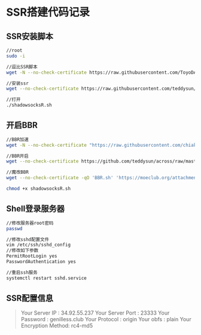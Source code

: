 # SSR搭建代码记录

## SSR安装脚本

```bash
//root
sudo -i

//逗比SSR脚本
wget -N --no-check-certificate https://raw.githubusercontent.com/ToyoDAdoubiBackup/doubi/master/ssrmu.sh && chmod +x ssrmu.sh && bash ssrmu.sh

//安装ssr
wget --no-check-certificate https://raw.githubusercontent.com/teddysun/shadowsocks_install/master/shadowsocksR.sh && chmod +x shadowsocksR.sh

//打开
./shadowsocksR.sh
```

## 开启BBR

~~~~bash
//BBR加速
wget -N --no-check-certificate "https://raw.githubusercontent.com/chiakge/Linux-NetSpeed/master/tcp.sh" && chmod +x tcp.sh && ./tcp.sh

//BBR开启
wget --no-check-certificate https://github.com/teddysun/across/raw/master/bbr.sh &&  chmod +x bbr.sh &&./bbr.sh

//魔改BBR
wget --no-check-certificate -qO 'BBR.sh' 'https://moeclub.org/attachment/LinuxShell/BBR.sh' && chmod a+x BBR.sh && bash BBR.sh -f

chmod +x shadowsocksR.sh
~~~~



## Shell登录服务器

~~~~bash
//修改服务器root密码
passwd

//修改sshd配置文件
vim /etc/ssh/sshd_config
//修改如下参数
PermitRootLogin yes 
PasswordAuthentication yes

//重启ssh服务
systemctl restart sshd.service
~~~~



## SSR配置信息



> Your Server IP        :  34.92.55.237 
> Your Server Port      :  23333 
> Your Password         :  genilless.club 
> Your Protocol         :  origin 
> Your obfs             :  plain 
> Your Encryption Method:  rc4-md5 